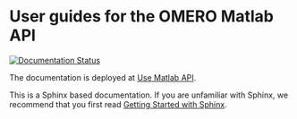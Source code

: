# User guides for the OMERO Matlab API

[![Documentation Status](https://readthedocs.org/projects/omero-guide-matlab/badge/?version=latest)](https://omero-guides.readthedocs.io/en/latest/matlab/docs/index.html)


The documentation is deployed at [Use Matlab API](https://omero-guides.readthedocs.io/en/latest/matlab/docs/index.html).

This is a Sphinx based documentation. 
If you are unfamiliar with Sphinx, we recommend that you first read 
[Getting Started with Sphinx](https://docs.readthedocs.io/en/stable/intro/getting-started-with-sphinx.html).
